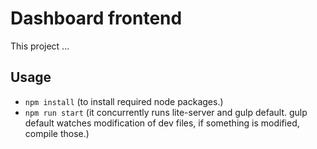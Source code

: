 # Dashboard frontend

This project ...

## Usage

* `npm install` (to install required node packages.)
* `npm run start` (it concurrently runs lite-server and gulp default. gulp default watches modification of dev files, if something is modified, compile those.)
